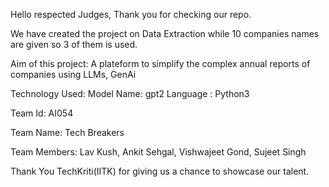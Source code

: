 Hello respected Judges, Thank you for checking our repo. 

We have created the project on Data Extraction while 10 companies names are given so 3 of them is used.

Aim of this project: A plateform to simplify the complex annual reports of companies using LLMs, GenAi

Technology Used: 
Model Name: gpt2
Language : Python3

Team Id: AI054

Team Name: Tech Breakers

Team Members: Lav Kush, Ankit Sehgal, Vishwajeet Gond, Sujeet Singh


Thank You TechKriti(IITK) for giving us a chance to showcase our talent.
